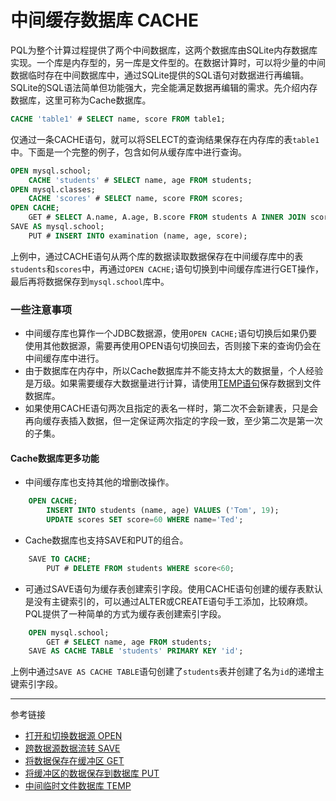 # 中间缓存数据库 CACHE
PQL为整个计算过程提供了两个中间数据库，这两个数据库由SQLite内存数据库实现。一个库是内存型的，另一库是文件型的。在数据计算时，可以将少量的中间数据临时存在中间数据库中，通过SQLite提供的SQL语句对数据进行再编辑。SQLite的SQL语法简单但功能强大，完全能满足数据再编辑的需求。先介绍内存数据库，这里可称为Cache数据库。
```sql
CACHE 'table1' # SELECT name, score FROM table1; 
```
仅通过一条CACHE语句，就可以将SELECT的查询结果保存在内存库的表`table1`中。下面是一个完整的例子，包含如何从缓存库中进行查询。
```sql
OPEN mysql.school;
    CACHE 'students' # SELECT name, age FROM students;
OPEN mysql.classes;
    CACHE 'scores' # SELECT name, score FROM scores;
OPEN CACHE;
    GET # SELECT A.name, A.age, B.score FROM students A INNER JOIN scores B ON A.name=B.name;
SAVE AS mysql.school;
    PUT # INSERT INTO examination (name, age, score);
```
上例中，通过CACHE语句从两个库的数据读取数据保存在中间缓存库中的表`students`和`scores`中，再通过`OPEN CACHE;`语句切换到中间缓存库进行GET操作，最后再将数据保存到`mysql.school`库中。  

### 一些注意事项
* 中间缓存库也算作一个JDBC数据源，使用`OPEN CACHE;`语句切换后如果仍要使用其他数据源，需要再使用OPEN语句切换回去，否则接下来的查询仍会在中间缓存库中进行。
* 由于数据库在内存中，所以Cache数据库并不能支持太大的数据量，个人经验是万级。如果需要缓存大数据量进行计算，请使用[TEMP语句](/pql/temp.md)保存数据到文件数据库。
* 如果使用CACHE语句两次且指定的表名一样时，第二次不会新建表，只是会再向缓存表插入数据，但一定保证两次指定的字段一致，至少第二次是第一次的子集。  

#### Cache数据库更多功能
* 中间缓存库也支持其他的增删改操作。
```sql
    OPEN CACHE;
        INSERT INTO students (name, age) VALUES ('Tom', 19);
        UPDATE scores SET score=60 WHERE name='Ted';  
```
* Cache数据库也支持SAVE和PUT的组合。
```sql
    SAVE TO CACHE;
        PUT # DELETE FROM students WHERE score<60; 
```
* 可通过SAVE语句为缓存表创建索引字段。使用CACHE语句创建的缓存表默认是没有主键索引的，可以通过ALTER或CREATE语句手工添加，比较麻烦。PQL提供了一种简单的方式为缓存表创建索引字段。
```sql
    OPEN mysql.school;
        GET # SELECT name, age FROM students;
    SAVE AS CACHE TABLE 'students' PRIMARY KEY 'id';
```
上例中通过`SAVE AS CACHE TABLE`语句创建了`students`表并创建了名为`id`的递增主键索引字段。

---
参考链接

* [打开和切换数据源 OPEN](/pql/open.md)
* [跨数据源数据流转 SAVE](/pql/save.md)
* [将数据保存在缓冲区 GET](/pql/get.md)
* [将缓冲区的数据保存到数据库 PUT](/pql/put.md)
* [中间临时文件数据库 TEMP](/pql/temp.md)